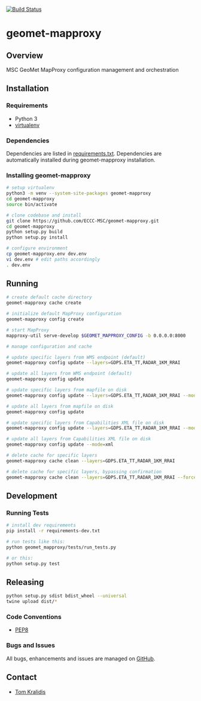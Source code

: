 [![Build Status](https://github.com/ECCC-MSC/geomet-mapproxy/workflows/build%20%E2%9A%99%EF%B8%8F/badge.svg)](https://github.com/ECCC-MSC/geomet-mapproxy/actions)

# geomet-mapproxy

## Overview

MSC GeoMet MapProxy configuration management and orchestration

## Installation

### Requirements
- Python 3
- [virtualenv](https://virtualenv.pypa.io/)

### Dependencies
Dependencies are listed in [requirements.txt](requirements.txt). Dependencies
are automatically installed during geomet-mapproxy installation.

### Installing geomet-mapproxy
```bash
# setup virtualenv
python3 -m venv --system-site-packages geomet-mapproxy
cd geomet-mapproxy
source bin/activate

# clone codebase and install
git clone https://github.com/ECCC-MSC/geomet-mapproxy.git
cd geomet-mapproxy
python setup.py build
python setup.py install

# configure environment
cp geomet-mapproxy.env dev.env
vi dev.env # edit paths accordingly
. dev.env
```

## Running

```bash
# create default cache directory
geomet-mapproxy cache create

# initialize default MapProxy configuration
geomet-mapproxy config create

# start MapProxy
mapproxy-util serve-develop $GEOMET_MAPPROXY_CONFIG -b 0.0.0.0:8000

# manage configuration and cache

# update specific layers from WMS endpoint (default)
geomet-mapproxy config update --layers=GDPS.ETA_TT,RADAR_1KM_RRAI

# update all layers from WMS endpoint (default)
geomet-mapproxy config update

# update specific layers from mapfile on disk
geomet-mapproxy config update --layers=GDPS.ETA_TT,RADAR_1KM_RRAI --mode=mapfile

# update all layers from mapfile on disk
geomet-mapproxy config update

# update specific layers from Capabilities XML file on disk
geomet-mapproxy config update --layers=GDPS.ETA_TT,RADAR_1KM_RRAI --mode=xml

# update all layers from Capabilities XML file on disk
geomet-mapproxy config update --mode=xml

# delete cache for specific layers
geomet-mapproxy cache clean --layers=GDPS.ETA_TT,RADAR_1KM_RRAI

# delete cache for specific layers, bypassing confirmation
geomet-mapproxy cache clean --layers=GDPS.ETA_TT,RADAR_1KM_RRAI --force
```

## Development

### Running Tests

```bash
# install dev requirements
pip install -r requirements-dev.txt

# run tests like this:
python geomet_mapproxy/tests/run_tests.py

# or this:
python setup.py test
```

## Releasing

```bash
python setup.py sdist bdist_wheel --universal
twine upload dist/*
```

### Code Conventions

* [PEP8](https://www.python.org/dev/peps/pep-0008)

### Bugs and Issues

All bugs, enhancements and issues are managed on [GitHub](https://github.com/ECCC-MSC/geomet-mapproxy/issues).

## Contact

* [Tom Kralidis](https://github.com/tomkralidis)
